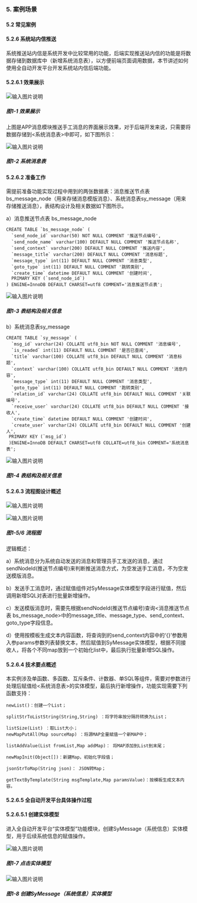 ### 5. 案例场景

#### 5.2 常见案例

#### 5.2.6 系统站内信推送

系统推送站内信是系统开发中比较常用的功能，后端实现推送站内信的功能是将数据存储到数据库中（新增系统消息表），以方便前端页面调用数据，本节讲述如何使用全自动开发平台开发系统站内信后端功能。

#### 5.2.6.1 效果展示

![输入图片说明](../../../../images/SoFlu%EF%BC%88%E5%90%8E%E7%AB%AF%EF%BC%89%E5%BC%80%E5%8F%91%E5%B9%B3%E5%8F%B0/1.%20%E6%9C%80%E6%96%B0%E7%89%88%E6%9C%AC%20-%20%E6%9B%B4%E6%96%B0%E6%97%A5%E6%9C%9F%20-%202022.10.08/5.%20%E6%A1%88%E4%BE%8B%E5%9C%BA%E6%99%AF/2.%20%E5%B8%B8%E8%A7%81%E6%A1%88%E4%BE%8B/6.%20%E7%B3%BB%E7%BB%9F%E7%AB%99%E5%86%85%E4%BF%A1%E6%8E%A8%E9%80%81/image.png)

##### 图1-1 效果展示

上图是APP消息模块推送手工消息的界面展示效果，对于后端开发来说，只需要将数据存储到<系统消息表>中即可，如下图所示：

![输入图片说明](../../../../images/SoFlu%EF%BC%88%E5%90%8E%E7%AB%AF%EF%BC%89%E5%BC%80%E5%8F%91%E5%B9%B3%E5%8F%B0/1.%20%E6%9C%80%E6%96%B0%E7%89%88%E6%9C%AC%20-%20%E6%9B%B4%E6%96%B0%E6%97%A5%E6%9C%9F%20-%202022.10.08/5.%20%E6%A1%88%E4%BE%8B%E5%9C%BA%E6%99%AF/2.%20%E5%B8%B8%E8%A7%81%E6%A1%88%E4%BE%8B/6.%20%E7%B3%BB%E7%BB%9F%E7%AB%99%E5%86%85%E4%BF%A1%E6%8E%A8%E9%80%81/1-2.png)

##### 图1-2 系统消息表

#### 5.2.6.2 准备工作

需提前准备功能实现过程中用到的两张数据表：消息推送节点表 bs_message_node（用来存储消息模版消息）、系统消息表sy_message（用来存储推送消息），表结构设计及相关数据如下图所示。

a）消息推送节点表 bs_message_node

```
CREATE TABLE `bs_message_node` (
  `send_node_id` varchar(50) NOT NULL COMMENT '推送节点编号',
  `send_node_name` varchar(100) DEFAULT NULL COMMENT '推送节点名称',
  `send_context` varchar(200) DEFAULT NULL COMMENT '推送内容',
  `message_title` varchar(200) DEFAULT NULL COMMENT '消息标题',
  `message_type` int(11) DEFAULT NULL COMMENT '消息类型',
  `goto_type` int(11) DEFAULT NULL COMMENT '跳转类别',
  `create_time` datetime DEFAULT NULL COMMENT '创建时间',
  PRIMARY KEY (`send_node_id`)
) ENGINE=InnoDB DEFAULT CHARSET=utf8 COMMENT='消息推送节点表';
```

![输入图片说明](../../../../images/SoFlu%EF%BC%88%E5%90%8E%E7%AB%AF%EF%BC%89%E5%BC%80%E5%8F%91%E5%B9%B3%E5%8F%B0/1.%20%E6%9C%80%E6%96%B0%E7%89%88%E6%9C%AC%20-%20%E6%9B%B4%E6%96%B0%E6%97%A5%E6%9C%9F%20-%202022.10.08/5.%20%E6%A1%88%E4%BE%8B%E5%9C%BA%E6%99%AF/2.%20%E5%B8%B8%E8%A7%81%E6%A1%88%E4%BE%8B/6.%20%E7%B3%BB%E7%BB%9F%E7%AB%99%E5%86%85%E4%BF%A1%E6%8E%A8%E9%80%81/1-3.png)

##### 图1-3 表结构及相关信息

b）系统消息表sy_message

```
CREATE TABLE `sy_message` (
  `msg_id` varchar(24) COLLATE utf8_bin NOT NULL COMMENT '消息编号',
  `is_readed` int(11) DEFAULT NULL COMMENT '是否已查阅',
  `title` varchar(100) COLLATE utf8_bin DEFAULT NULL COMMENT '消息标题',
  `context` varchar(100) COLLATE utf8_bin DEFAULT NULL COMMENT '消息内容',
  `message_type` int(11) DEFAULT NULL COMMENT '消息类型',
  `goto_type` int(11) DEFAULT NULL COMMENT '跑转类别',
  `relation_id` varchar(24) COLLATE utf8_bin DEFAULT NULL COMMENT '关联编号',
  `receive_user` varchar(24) COLLATE utf8_bin DEFAULT NULL COMMENT '接收人',
  `create_time` datetime DEFAULT NULL COMMENT '创建时间',
  `create_user` varchar(24) COLLATE utf8_bin DEFAULT NULL COMMENT '创建人',
 PRIMARY KEY (`msg_id`)
 )ENGINE=InnoDB DEFAULT CHARSET=utf8 COLLATE=utf8_bin COMMENT='系统消息表';
```

![输入图片说明](../../../../images/SoFlu%EF%BC%88%E5%90%8E%E7%AB%AF%EF%BC%89%E5%BC%80%E5%8F%91%E5%B9%B3%E5%8F%B0/1.%20%E6%9C%80%E6%96%B0%E7%89%88%E6%9C%AC%20-%20%E6%9B%B4%E6%96%B0%E6%97%A5%E6%9C%9F%20-%202022.10.08/5.%20%E6%A1%88%E4%BE%8B%E5%9C%BA%E6%99%AF/2.%20%E5%B8%B8%E8%A7%81%E6%A1%88%E4%BE%8B/6.%20%E7%B3%BB%E7%BB%9F%E7%AB%99%E5%86%85%E4%BF%A1%E6%8E%A8%E9%80%81/1-4.png)

##### 图1-4 表结构及相关信息

#### 5.2.6.3 流程图设计概述

![输入图片说明](../../../../images/SoFlu%EF%BC%88%E5%90%8E%E7%AB%AF%EF%BC%89%E5%BC%80%E5%8F%91%E5%B9%B3%E5%8F%B0/1.%20%E6%9C%80%E6%96%B0%E7%89%88%E6%9C%AC%20-%20%E6%9B%B4%E6%96%B0%E6%97%A5%E6%9C%9F%20-%202022.10.08/5.%20%E6%A1%88%E4%BE%8B%E5%9C%BA%E6%99%AF/2.%20%E5%B8%B8%E8%A7%81%E6%A1%88%E4%BE%8B/6.%20%E7%B3%BB%E7%BB%9F%E7%AB%99%E5%86%85%E4%BF%A1%E6%8E%A8%E9%80%81/1-5.png)

![输入图片说明](../../../../images/SoFlu%EF%BC%88%E5%90%8E%E7%AB%AF%EF%BC%89%E5%BC%80%E5%8F%91%E5%B9%B3%E5%8F%B0/1.%20%E6%9C%80%E6%96%B0%E7%89%88%E6%9C%AC%20-%20%E6%9B%B4%E6%96%B0%E6%97%A5%E6%9C%9F%20-%202022.10.08/5.%20%E6%A1%88%E4%BE%8B%E5%9C%BA%E6%99%AF/2.%20%E5%B8%B8%E8%A7%81%E6%A1%88%E4%BE%8B/6.%20%E7%B3%BB%E7%BB%9F%E7%AB%99%E5%86%85%E4%BF%A1%E6%8E%A8%E9%80%81/1-6.png)

##### 图1-5/6 流程图

逻辑概述：

a）系统消息分为系统自动发送的消息和管理员手工发送的消息，通过sendNodeId(推送节点编号)来判断推送消息方式，为空发送手工消息，不为空发送模版消息。

b）发送手工消息时，通过赋值组件对SyMessage实体模型字段进行赋值，然后调用新增SQL对表进行批量新增操作。

c）发送模版消息时，需要先根据sendNodeId(推送节点编号)查询<消息推送节点表 bs_message_node>中的message_title、message_type、send_context、goto_type字段信息。

d）使用按模板生成文本内容函数，将查询到的send_context内容中的‘{}’参数用入参params参数列表替换文本，然后赋值到SyMessage实体模型，根据不同接收人，将各个不同map放到一个初始化list中，最后执行批量新增SQL操作。

#### 5.2.6.4 技术要点概述

本实例涉及单函数、多函数、互斥条件、计数器、单SQL等组件，需要对参数进行处理后赋值给<系统消息表>的实体模型，最后执行新增操作，功能实现需要下列函数支持：

```
newList()：创建一个List；

splitStrToListString(String,String) ：将字符串按分隔符转换为List；

listSize(List) ：取List大小；
newMapPutAll(Map sourceMap) ：将源MAP全量赋值一个新MAP中；

listAddValue(List fromList,Map addMap)： 将MAP添加到List到末尾；

newMapInit(Object[])：新建Map，初始化字段值；

jsonStrToMap(String json)： JSON转Map；

getTextByTemplate(String msgTemplate,Map paramsValue)：按模板生成文本内容。
```
#### 5.2.6.5 全自动开发平台具体操作过程

#### 5.2.6.5.1 创建实体模型

进入全自动开发平台“实体模型”功能模块，创建SyMessage（系统信息）实体模型，用于后续系统信息的赋值操作。

![输入图片说明](../../../../images/SoFlu%EF%BC%88%E5%90%8E%E7%AB%AF%EF%BC%89%E5%BC%80%E5%8F%91%E5%B9%B3%E5%8F%B0/1.%20%E6%9C%80%E6%96%B0%E7%89%88%E6%9C%AC%20-%20%E6%9B%B4%E6%96%B0%E6%97%A5%E6%9C%9F%20-%202022.10.08/5.%20%E6%A1%88%E4%BE%8B%E5%9C%BA%E6%99%AF/2.%20%E5%B8%B8%E8%A7%81%E6%A1%88%E4%BE%8B/6.%20%E7%B3%BB%E7%BB%9F%E7%AB%99%E5%86%85%E4%BF%A1%E6%8E%A8%E9%80%81/1-7.png)

##### 图1-7 点击实体模型

![输入图片说明](../../../../images/SoFlu%EF%BC%88%E5%90%8E%E7%AB%AF%EF%BC%89%E5%BC%80%E5%8F%91%E5%B9%B3%E5%8F%B0/1.%20%E6%9C%80%E6%96%B0%E7%89%88%E6%9C%AC%20-%20%E6%9B%B4%E6%96%B0%E6%97%A5%E6%9C%9F%20-%202022.10.08/5.%20%E6%A1%88%E4%BE%8B%E5%9C%BA%E6%99%AF/2.%20%E5%B8%B8%E8%A7%81%E6%A1%88%E4%BE%8B/6.%20%E7%B3%BB%E7%BB%9F%E7%AB%99%E5%86%85%E4%BF%A1%E6%8E%A8%E9%80%81/1-8.png)

##### 图1-8 创建SyMessage（系统信息）实体模型

